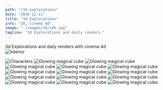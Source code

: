 ```yaml
---
path: "/3d-explorations"
date: "2016-12-11"
title: "3d Explorations"
info: "3d, Cinema 4d"
image: "./images/3d/idk.jpg"
tagline: "3d Explorations and daily renders."
---
```

3d Explorations and daily renders with cinema 4d
<br>
<img src="./images/3d/idk.jpg" alt="Interior"/>

<img src="./images/3d/ch3_0022_00000.png" alt="Characters "/>
<img src="./images/3d/magic.png" alt="Glowing magical cube"/>
<img src="./images/3d/mockup1.png" alt="Glowing magical cube"/>
<img src="./images/3d/mockup2.png" alt="Glowing magical cube"/>
<img src="./images/3d/mockup4.png" alt="Glowing magical cube"/>
<img src="./images/3d/mockup5.png" alt="Glowing magical cube"/>
<img src="./images/3d/yt0050_00000.png" alt="Glowing magical cube"/>
<img src="./images/3d/vaporwave_1_00000.png" alt="Glowing magical cube"/>
<img src="./images/3d/poision.png" alt="Glowing magical cube"/>
<img src="./images/3d/bvath.png" alt="Glowing magical cube"/>
<img src="./images/3d/diamondco.png" alt="Glowing magical cube"/>
<img src="./images/3d/f.png" alt="Glowing magical cube"/>
<img src="./images/3d/ffinal.jpg" alt="Glowing magical cube"/>
<img src="./images/3d/COBAIN_00000.png" alt="Glowing magical cube"/>
<img src="./images/3d/deathnote1.png" alt="Glowing magical cube"/>

